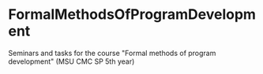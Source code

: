 # FormalMethodsOfProgramDevelopment

Seminars and tasks for the course "Formal methods of program development" (MSU CMC SP 5th year)
